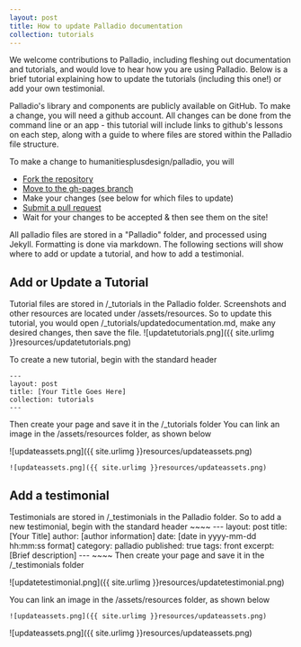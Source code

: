```yaml
---
layout: post
title: How to update Palladio documentation
collection: tutorials
---
```

We welcome contributions to Palladio, including fleshing out documentation and tutorials, and would love to hear how you are using Palladio.  Below is a brief tutorial explaining how to update the tutorials (including this one!) or add your own testimonial.

Palladio's library and components are publicly available on GitHub.  To make a change, you will need a github account.  All changes can be done from the command line or an app - this tutorial will include links to github's lessons on each step, along with a guide to where files are stored within the Palladio file structure.

To make a change to humanitiesplusdesign/palladio, you will

* [Fork the repository](https://help.github.com/articles/fork-a-repo/)
* [Move to the gh-pages branch](https://help.github.com/articles/creating-and-deleting-branches-within-your-repository/)
* Make your changes (see below for which files to update)
* [Submit a pull request](https://help.github.com/articles/creating-a-pull-request/)
* Wait for your changes to be accepted & then see them on the site!


All palladio files are stored in a "Palladio" folder, and processed using Jekyll.  Formatting is done via markdown.  The following sections will show where to add or update a tutorial, and how to add a testimonial.

## Add or Update a Tutorial
Tutorial files are stored in /_tutorials in the Palladio folder.  Screenshots and other resources are located under /assets/resources.  So to update this tutorial, you would open /_tutorials/updatedocumentation.md, make any desired changes, then save the file.
![updatetutorials.png]({{ site.urlimg }}resources/updatetutorials.png)

To create a new tutorial, begin with the standard header

    ---
    layout: post
    title: [Your Title Goes Here]
    collection: tutorials
    ---

Then create your page and save it in the /_tutorials folder
You can link an image in the /assets/resources folder, as shown below

![updateassets.png]({{ site.urlimg }}resources/updateassets.png)

    ![updateassets.png]({{ site.urlimg }}resources/updateassets.png)


<h2>Add a testimonial</h2>
  Testimonials are stored in /_testimonials in the Palladio folder.  So to add a new testimonial, begin with the standard header
~~~~
---
layout: post
title:  [Your Title]
author: [author information]
date:   [date in yyyy-mm-dd hh:mm:ss format]
category: palladio
published: true
tags: front
excerpt: [Brief description]
---
~~~~  
  Then create your page and save it in the /_testimonials folder
  
![updatetestimonial.png]({{ site.urlimg }}resources/updatetestimonial.png)
  
You can link an image in the /assets/resources folder, as shown below
~~~~
![updateassets.png]({{ site.urlimg }}resources/updateassets.png)
~~~~
![updateassets.png]({{ site.urlimg }}resources/updateassets.png)
